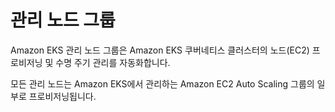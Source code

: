 # 관리 노드 그룹

Amazon EKS 관리 노드 그룹은 Amazon EKS 쿠버네티스 클러스터의 노드\(EC2\) 프로비저닝 및 수명 주기 관리를 자동화합니다.

모든 관리 노드는 Amazon EKS에서 관리하는 Amazon EC2 Auto Scaling 그룹의 일부로 프로비저닝됩니다.

